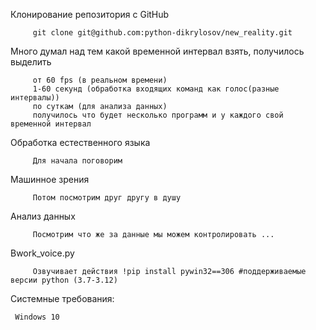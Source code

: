 Клонирование репозитория с GitHub

         git clone git@github.com:python-dikrylosov/new_reality.git

Много думал над тем какой временной интервал взять, получилось выделить 

         от 60 fps (в реальном времени) 
         1-60 секунд (обработка входящих команд как голос(разные интервалы))
         по суткам (для анализа данных)
         получилось что будет несколько программ и у каждого свой временной интервал
         




Обработка естественного языка

         Для начала поговорим

Машинное зрения

         Потом посмотрим друг другу в душу
          
Анализ данных

         Посмотрим что же за данные мы можем контролировать ...

Bwork_voice.py

         Озвучивает действия !pip install pywin32==306 #поддерживаемые версии python (3.7-3.12)








Системные требования:

     Windows 10
